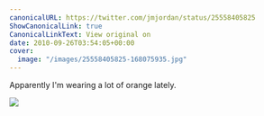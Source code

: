 ```yaml
---
canonicalURL: https://twitter.com/jmjordan/status/25558405825
ShowCanonicalLink: true
CanonicalLinkText: View original on
date: 2010-09-26T03:54:05+00:00
cover:
  image: "/images/25558405825-168075935.jpg"
---
```

Apparently I'm wearing a lot of orange lately.

![](/images/25558405825-168075935.jpg)